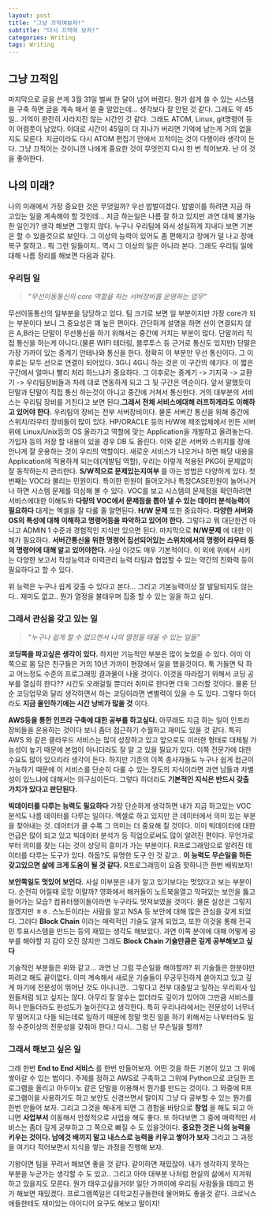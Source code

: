 ```yaml
---
layout: post
title: "그냥 끄적여보자!"
subtitle: "다시 끄적여 보자!"
categories: Writing
tags: Writing
---
```


## 그냥 끄적임
 마지막으로 글을 쓴게 3월 31일 벌써 한 달이 넘어 버렸다. 뭔가 쉽게 쓸 수 있는 시스템을 구축 하면 글을 계속 해서 쓸 줄 알았는데... 생각보다 잘 안된 것 같다.
그래도 약 45일.. 기억이 완전히 사라지진 않는 시간인 것 같다. 그래도 ATOM, Linux, git명령어 등이 어렴풋이 남았다. 이대로 시간이 45일이 더 지나가 버리면 기억에 남는게 거의 없을지도 모른다. 지금이라도 다시 ATOM 편집기 안에서 끄적이는 것이 다행이라 생각이 든다.
그냥 끄적이는 것이니깐 나에게 중요한 것이 무엇인지 다시 한 번 적어보자. 난 이 것을 좋아한다.

## 나의 미래?
나의 미래에서 가장 중요한 것은 무엇일까? 우선 밥벌이겠다.
밥벌이를 하려면 지금 하고있는 일을 계속해야 할 것인데... 지금 하는일은 나름 잘 하고 있지만 과연 대체 불가능한 일인가? 생각 해보면 그렇지 않다. 누구나 우리팀에 와서 성실하게 지내다 보면 기본은 할 수 있을것으로 보인다. 그 이상의 능력이 있어도 좀 편해지고 장애가 덜 나고 장애복구 잘하고.. 뭐 그런 일들이지.. 역시 그 이상의 일은 아니라 본다. 그래도 우리팀 일에 대해 나름 정리를 해보면 다음과 같다.

### 우리팀 일
> _"무선이동통신의 core 역할을 하는 서버장비를 운영하는 업무"_

무선이동통신의 일부분을 담당하고 있다. 팀 크기로 보면 일 부분이지만 가장 core가 되는 부분이다 보니 그 중요성은 꽤 높은 편이다. 간단하게 설명을 하면 선이 연결되지 않은 A,B라는 단말이 무선통신을 하기 위해서는 중간에 거치는 부분이 많다. 단말끼리 직접 통신을 하는게 아니다.(물론 WIFI 테더링, 블루투스 등 근거로 통신도 있지만) 단말은 가장 가까이 있는 중계기 안테나와 통신을 한다. 정확히 이 부분만 무선 통신이다. 그 이후로는 모두 선으로 연결이 되어있다. 3G니 4G니 하는 것은 이 구간의 얘기다. 이 짧은 구간에서 얼마나 빨리 처리 하느냐가 중요하다. 그 이후로는 중계기 -> 기지국 -> 교환기 -> 우리팀장비들과 차례 대로 연동하게 되고 그 뒷 구간은 역순이다. 앞서 말했듯이 단말과 단말이 직접 통신 하는것이 아니고 중간에 거쳐서 통신한다. 거의 대부분의 서비스는 우리팀 장비를 거친다고 보면 된다.**그래서 전체 서비스에대해 러프하게라도 이해하고 있어야 한다.**
우리팀의 장비는 전부 서버장비이다. 물론 서버간 통신을 위해 중간에 스위치/라우터 장비들이 많이 있다. HP/ORACLE 등의 H/W에 제조업체에서 만든 서버위에 Linux/Unix등의 OS 올라가고 역할에 맞는 Application을 개발하고 올려놓는다. 가입자 등의 저장 할 내용이 있을 경우 DB 도 올린다. 이와 같은 서버와 스위치를 장애 안나게 잘 운용하는 것이 우리의 역할이다. 새로운 서비스가 나오거나 하면 해당 내용을 Application에 적용하게 되는데(개발팀 역할), 우리는 이렇게 적용된 PKG이 문제없이 잘 동작하는지 관리한다. **S/W적으로 문제있는지여부** 를 아는 방법은 다양하게 있다. 첫번째는 VOC라 불리는 민원이다. 특이한 민원이 들어오거나 특정CASE민원이 늘어나거나 하면 시스템 문제를 의심해 볼 수 있다. VOC를 보고 시스템의 문제점을 확인하려면 서비스에대한 이해도와 **다량의 VOC에서 문제점을 뽑아 낼 수 있는 데이터 분석능력이 필요하다** 대게는 엑셀을 잘 다룰 줄 알면된다. **H/W 문제** 또한 중요하다. **다양한 서버와 OS의 특성에 대해 이해하고 명령어등을 파악하고 있어야 한다.** 그렇다고 뭐 대단한건 아니고 ADMIN 1 수준과 경험적인 지식만 있으면 된다. 마지막으로 **N/W문제** 에 대한 이해가 필요하다. **서버간통신을 위한 명령어 집선되어있는 스위치에서의 명령어 라우터 등의 명령어에 대해 알고 있어야한다.** 사실 이것도 매우 기본적이다.
이 외에 위에서 시키는 다양한 보고서 작성능력과 이력관리 능력 타팀과 협업할 수 있는 약간의 친화력 등이 필요하다고 할 수 있다.

위 능력은 누구나 쉽게 갖출 수 있다고 본다... 그리고 기본능력이상 잘 발달되지도 않는다.. 재미도 없고.. 뭔가 열정을 불태우며 집중 할 수 있는 일을 하고 싶다.

### 그래서 관심을 갖고 있는 일
> _"누구나 쉽게 할 수 없으면서 나의 열정을 태울 수 있는 일들"_

**코딩쪽을 파고싶은 생각이 있다.** 하지만 기능적인 부분은 많이 늦었을 수 있다. 이미 이쪽으로 몸 담은 친구들은 거의 10년 가까이 현장에서 일을 했을것이다. 툭 거들면 탁 하고 어느정도 수준의 프로그래밍 결과물이 나올 것이다. 이것을 따라잡기 위해서 코딩 공부를 열심히 한다?? 시간도 오래걸릴 뿐더러 취미로 한다면 더욱 그러할 것이다. 물론 단순 코딩업무와 달리 생각하면서 하는 코딩이라면 변별력이 있을 수 도 있다. 그렇다 하더라도 **지금 올인하기에는 시간 낭비가 많을 것** 이다.

**AWS등을 통한 인프라 구축에 대한 공부를 하고싶다.** 아무래도 지금 하는 일이 인프라 장비들을 운용하는 것이다 보니 좀더 접근하기 수월하고 재미도 있을 것 같다. 특히 AWS 와 같은 클라우드 서비스는 많이 성장하고 있고 앞으로도 이러한 형태로 대체될 가능성이 높기 때문에 본업이 아니더라도 잘 알 고 있을 필요가 있다. 이쪽 전문가에 대한 수요도 많이 있으리라 생각이 든다. 하지만 기존의 이쪽 종사자들도 누구나 쉽게 접근이 가능하기 때문에 이 서비스를 단순히 다룰 수 있는 정도의 지식이라면 과연 남들과 차별성이 있느냐에 대해서는 의구심이든다. 그렇다 하더라도 **기본적인 지식은 반드시 갖출 가치가 있다고 판단된다.**

**빅데이터를 다루는 능력도 필요하다** 가장 단순하게 생각하면 내가 지금 하고있는 VOC분석도 나름 데이터를 다루는 일이다. 엑셀로 하고 있지만 큰 데이터에서 의미 있는 부분을 찾아내는 것. 데이터가 클 수록 그 의미는 더 중요해 질 것이다. 이미 빅데이터에 대한 언급은 많이 되고 있고 빅데이터 분석가 등 직업으로써도 많이 알려진 편이다. 무언가로부터 의미를 찾는 다는 것이 상당히 흥미가 가는 부분이다. R프로그래밍으로 알려진 데이터를 다루는 도구가 있다. 하둡?도 유명한 도구 인 것 같고.. **이 능력도 무슨일을 하든 갖고있으면 삶에 크게 도움이 될 것 같다.** R프로그래밍이 요즘 핫하니깐 한번 배워보자!

**보안쪽일도 멋있어 보인다.** 사실 이부분은 내가 알고 있기보다는 멋있다고 보는 부분이다. 순전히 어릴때 로망 이랄까? 영화에서 해커들이 노트북을열고 막혀있는 보안을 뚫고 들어가는 모습? 컴퓨터쟁이들이라면 누구라도 멋져보였을 것이다. 물론 실상은 그렇지 않겠지만 ㅎㅎ. 스노든이라는 사람을 알고 NSA 등 보안에 대해 많은 관심을 갖게 되었다. 그러다 **Block Chain** 이라는 매력적인 기술도 알게 되었고, 또한 이것을 통해 전국민 투표시스템을 만드는 등의 재밌는 생각도 해보았다. 과연 이쪽 분야에 대해 어떻게 공부를 해야할 지 감이 오진 않지만 그래도 **Block Chain 기술만큼은 깊게 공부해보고 싶다**

기술적인 부분들은 위와 같고... 과연 난 그럼 무슨일을 해야할까? 위 기술들은 한분야만 파려고 해도 끝이없다. 이미 계속해서 새로운 기술들이 무궁무진하게 쏟아지고 있고 깊게 파기에 전문성이 뛰어난 것도 아니니깐.. 그렇다고 전부 대충알고 일하는 우리회사 임원들처럼 되고 싶지는 않다. 아무리 잘 알수는 없더라도 깊이가 있어야 그만큼 서비스를 하나 만들더라도 완성도가 높아진다고 생각한다. 특히 우리나라에서는 전문성이 너무너무 떨어지고 다들 되는데로 일하기 때문에 정말 멋진 일을 하기 위해서는 나부터라도 일정 수준이상의 전문성을 갖춰야 한다.! 다시.. 그럼 난 무슨일을 할까?

### 그래서 해보고 싶은 일

그래 한번 **End to End 서비스** 를 한번 만들어보자. 어떤 것을 하든 기본이 있고 그 위에 쌓아갈 수 있는 법이다. 주제를 정하고 AWS로 구축하고 그위에 Python으로 코딩한 프로그램을 올리고 아두이노 같은 단말을 이용해서 뭔가를 만드는 것이다. 그 와중에 R프로그램이을 사용하기도 하고 보안도 신경쓰면서 말이지 그냥 다 공부할 수 있는 뭔가를 한번 만들어 보자. 그리고 그것을 해내게 되면 그 경험을 바탕으로 **창업** 을 해도 되고 아니면 **사업부서** 이동해서 안정적으로 사업을 해도 좋다. 또 하다보면 그 중에 매력적인 서비스는 좀더 깊게 공부하고 그 쪽으로 빠질 수 도 있을것이다. **중요한 것은 나의 능력을 키우는 것이다. 남에것 배끼지 말고 내스스로 능력을 키우고 쌓아가 보자** 그리고 그 과정을 여기다 적어보면서 지식을 쌓는 과정을 진행해 보자.

기왕이면 팀을 꾸려서 해보면 좋을 것 같다. 같이하면 재밌잖아. 내가 생각하지 못하는 부분을 누군가는 생각할 수 도 있고.. 그리고 아마 대부분 나처럼 현실의 삶에서 지겨워 하고 있을지도 모른다. 뭔가 태우고싶을거야!
일단 가까이에 우리팀 사람들을 데리고 뭔가 해보면 재밌겠다. 프로그램쪽일은 대학교친구들한테 물어봐도 좋을것 같다. 크로닉스애들한테도 재미있는 아이디어 요구도 해보고 말이지!
